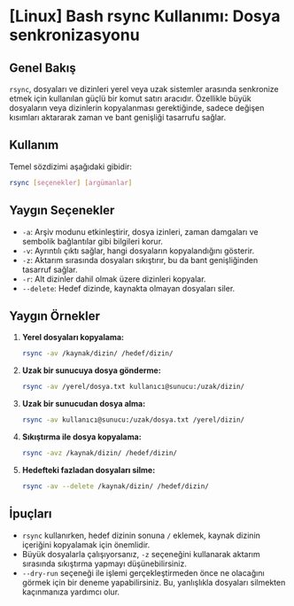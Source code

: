 # [Linux] Bash rsync Kullanımı: Dosya senkronizasyonu

## Genel Bakış
`rsync`, dosyaları ve dizinleri yerel veya uzak sistemler arasında senkronize etmek için kullanılan güçlü bir komut satırı aracıdır. Özellikle büyük dosyaların veya dizinlerin kopyalanması gerektiğinde, sadece değişen kısımları aktararak zaman ve bant genişliği tasarrufu sağlar.

## Kullanım
Temel sözdizimi aşağıdaki gibidir:

```bash
rsync [seçenekler] [argümanlar]
```

## Yaygın Seçenekler
- `-a`: Arşiv modunu etkinleştirir, dosya izinleri, zaman damgaları ve sembolik bağlantılar gibi bilgileri korur.
- `-v`: Ayrıntılı çıktı sağlar, hangi dosyaların kopyalandığını gösterir.
- `-z`: Aktarım sırasında dosyaları sıkıştırır, bu da bant genişliğinden tasarruf sağlar.
- `-r`: Alt dizinler dahil olmak üzere dizinleri kopyalar.
- `--delete`: Hedef dizinde, kaynakta olmayan dosyaları siler.

## Yaygın Örnekler
1. **Yerel dosyaları kopyalama:**
   ```bash
   rsync -av /kaynak/dizin/ /hedef/dizin/
   ```

2. **Uzak bir sunucuya dosya gönderme:**
   ```bash
   rsync -av /yerel/dosya.txt kullanıcı@sunucu:/uzak/dizin/
   ```

3. **Uzak bir sunucudan dosya alma:**
   ```bash
   rsync -av kullanıcı@sunucu:/uzak/dosya.txt /yerel/dizin/
   ```

4. **Sıkıştırma ile dosya kopyalama:**
   ```bash
   rsync -avz /kaynak/dizin/ /hedef/dizin/
   ```

5. **Hedefteki fazladan dosyaları silme:**
   ```bash
   rsync -av --delete /kaynak/dizin/ /hedef/dizin/
   ```

## İpuçları
- `rsync` kullanırken, hedef dizinin sonuna `/` eklemek, kaynak dizinin içeriğini kopyalamak için önemlidir.
- Büyük dosyalarla çalışıyorsanız, `-z` seçeneğini kullanarak aktarım sırasında sıkıştırma yapmayı düşünebilirsiniz.
- `--dry-run` seçeneği ile işlemi gerçekleştirmeden önce ne olacağını görmek için bir deneme yapabilirsiniz. Bu, yanlışlıkla dosyaları silmekten kaçınmanıza yardımcı olur.